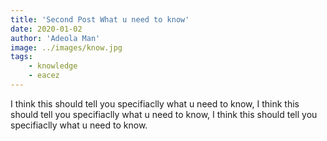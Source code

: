 ```yaml
---
title: 'Second Post What u need to know'
date: 2020-01-02
author: 'Adeola Man'
image: ../images/know.jpg
tags:
    - knowledge
    - eacez
---
```


I think this should tell you specifiaclly what u need to know, I think this should tell you specifiaclly what u need to know, I think this should tell you specifiaclly what u need to know.
